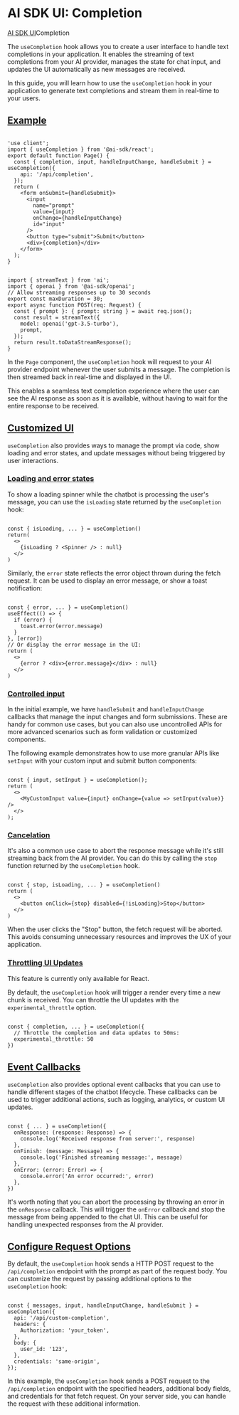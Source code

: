 # AI SDK UI: Completion
[AI SDK UI](https://ai-sdk.dev/docs/ai-sdk-ui)Completion

The `useCompletion` hook allows you to create a user interface to handle text completions in your application. It enables the streaming of text completions from your AI provider, manages the state for chat input, and updates the UI automatically as new messages are received.

In this guide, you will learn how to use the `useCompletion` hook in your application to generate text completions and stream them in real-time to your users.

[Example](#example)
-------------------

```

'use client';
import { useCompletion } from '@ai-sdk/react';
export default function Page() {
  const { completion, input, handleInputChange, handleSubmit } = useCompletion({
    api: '/api/completion',
  });
  return (
    <form onSubmit={handleSubmit}>
      <input
        name="prompt"
        value={input}
        onChange={handleInputChange}
        id="input"
      />
      <button type="submit">Submit</button>
      <div>{completion}</div>
    </form>
  );
}
```


```

import { streamText } from 'ai';
import { openai } from '@ai-sdk/openai';
// Allow streaming responses up to 30 seconds
export const maxDuration = 30;
export async function POST(req: Request) {
  const { prompt }: { prompt: string } = await req.json();
  const result = streamText({
    model: openai('gpt-3.5-turbo'),
    prompt,
  });
  return result.toDataStreamResponse();
}
```


In the `Page` component, the `useCompletion` hook will request to your AI provider endpoint whenever the user submits a message. The completion is then streamed back in real-time and displayed in the UI.

This enables a seamless text completion experience where the user can see the AI response as soon as it is available, without having to wait for the entire response to be received.

[Customized UI](#customized-ui)
-------------------------------

`useCompletion` also provides ways to manage the prompt via code, show loading and error states, and update messages without being triggered by user interactions.

### [Loading and error states](#loading-and-error-states)

To show a loading spinner while the chatbot is processing the user's message, you can use the `isLoading` state returned by the `useCompletion` hook:

```

const { isLoading, ... } = useCompletion()
return(
  <>
    {isLoading ? <Spinner /> : null}
  </>
)
```


Similarly, the `error` state reflects the error object thrown during the fetch request. It can be used to display an error message, or show a toast notification:

```

const { error, ... } = useCompletion()
useEffect(() => {
  if (error) {
    toast.error(error.message)
  }
}, [error])
// Or display the error message in the UI:
return (
  <>
    {error ? <div>{error.message}</div> : null}
  </>
)
```


### [Controlled input](#controlled-input)

In the initial example, we have `handleSubmit` and `handleInputChange` callbacks that manage the input changes and form submissions. These are handy for common use cases, but you can also use uncontrolled APIs for more advanced scenarios such as form validation or customized components.

The following example demonstrates how to use more granular APIs like `setInput` with your custom input and submit button components:

```

const { input, setInput } = useCompletion();
return (
  <>
    <MyCustomInput value={input} onChange={value => setInput(value)} />
  </>
);
```


### [Cancelation](#cancelation)

It's also a common use case to abort the response message while it's still streaming back from the AI provider. You can do this by calling the `stop` function returned by the `useCompletion` hook.

```

const { stop, isLoading, ... } = useCompletion()
return (
  <>
    <button onClick={stop} disabled={!isLoading}>Stop</button>
  </>
)
```


When the user clicks the "Stop" button, the fetch request will be aborted. This avoids consuming unnecessary resources and improves the UX of your application.

### [Throttling UI Updates](#throttling-ui-updates)

This feature is currently only available for React.

By default, the `useCompletion` hook will trigger a render every time a new chunk is received. You can throttle the UI updates with the `experimental_throttle` option.

```

const { completion, ... } = useCompletion({
  // Throttle the completion and data updates to 50ms:
  experimental_throttle: 50
})
```


[Event Callbacks](#event-callbacks)
-----------------------------------

`useCompletion` also provides optional event callbacks that you can use to handle different stages of the chatbot lifecycle. These callbacks can be used to trigger additional actions, such as logging, analytics, or custom UI updates.

```

const { ... } = useCompletion({
  onResponse: (response: Response) => {
    console.log('Received response from server:', response)
  },
  onFinish: (message: Message) => {
    console.log('Finished streaming message:', message)
  },
  onError: (error: Error) => {
    console.error('An error occurred:', error)
  },
})
```


It's worth noting that you can abort the processing by throwing an error in the `onResponse` callback. This will trigger the `onError` callback and stop the message from being appended to the chat UI. This can be useful for handling unexpected responses from the AI provider.

[Configure Request Options](#configure-request-options)
-------------------------------------------------------

By default, the `useCompletion` hook sends a HTTP POST request to the `/api/completion` endpoint with the prompt as part of the request body. You can customize the request by passing additional options to the `useCompletion` hook:

```

const { messages, input, handleInputChange, handleSubmit } = useCompletion({
  api: '/api/custom-completion',
  headers: {
    Authorization: 'your_token',
  },
  body: {
    user_id: '123',
  },
  credentials: 'same-origin',
});
```


In this example, the `useCompletion` hook sends a POST request to the `/api/completion` endpoint with the specified headers, additional body fields, and credentials for that fetch request. On your server side, you can handle the request with these additional information.